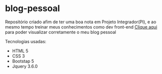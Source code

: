 # blog-pessoal

Repositório criado afim de ter uma boa nota em Projeto Integrador(PI), e ao mesmo tempo treinar meus conhecimentos como dev front-end
[Clique aqui](https://oh-netin.github.io/blog-pessoal/) para poder visualizar corretamente o meu blog pessoal

Tecnologias usadas:
- HTML 5
- CSS 3
- Bootstap 5 
- Jquery 3.6.0